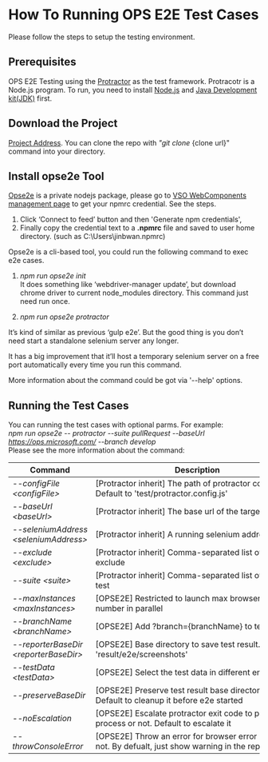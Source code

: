 # How To Running OPS E2E Test Cases

 Please follow the steps to setup the testing environment.

 ## Prerequisites
 OPS E2E Testing using the [Protractor](http://www.protractortest.org/#/tutorial) as the test framework. Protracotr is a Node.js program. To run, you need to install [Node.js](https://nodejs.org/en/) and [Java Development kit(JDK)](http://www.oracle.com/technetwork/java/javase/downloads/index.html) first.

 ## Download the Project
 [Project Address](https://mseng.visualstudio.com/VSChina/VSChina%20Team/_git/OpenPublishing.E2ETesting). You can clone the repo with *"git clone* {clone url}" command into your directory.

 ## Install opse2e Tool
 [Opse2e](https://mseng.visualstudio.com/VSChina/VSChina%20Team/_git/Templating.E2ETools) is a private nodejs package, please go to [VSO WebComponents management page](https://mseng.visualstudio.com/DefaultCollection/VSChina/Templating/_packaging?feed=WebComponents&package=8316a24e-039a-496d-a3d3-125e7cdf1a8d&version=0bdaa70c-ecc7-4e3b-b68f-5a188988ce26&_a=package) to get your npmrc credential. See the steps.
 1. Click ‘Connect to feed’ button and then 'Generate npm credentials', 
 2. Finally copy the credential text to a **.npmrc** file and saved to user home directory. (such as C:\Users\jinbwan\.npmrc)

 Opse2e is a cli-based tool, you could run the following command to exec e2e cases.  
 1. *npm run opse2e init*    
 It does something like ‘webdriver-manager update’, but download chrome driver to current node_modules directory. This command just need run once.

 2. *npm run opse2e protractor*  
 
 It’s kind of similar as previous ‘gulp e2e’. But the good thing is you don’t need start a standalone selenium server any longer.  

 It has a big improvement that it’ll host a temporary selenium server on a free port automatically every time you run this command.  

 More information about the command could be got via '--help' options.  

 ## Running the Test Cases
 You can running the test cases with optional parms. For example:  
 *npm run opse2e -- protractor --suite pullRequest --baseUrl https://ops.microsoft.com/ --branch develop*  
 Please see the more information about the command:

 |Command|Description|
 |----|----|
 |*--configFile \<configFile>*|[Protractor inherit] The path of protractor config js. Default to 'test/protractor.config.js'|
 |*--baseUrl \<baseUrl>*|[Protractor inherit] The base url of the target test site|
 |*--seleniumAddress \<seleniumAddress>*|[Protractor inherit] A running selenium address to use|
 |*--exclude \<exclude>*|[Protractor inherit] Comma-separated list of files to exclude|
 |*--suite \<suite>* |[Protractor inherit] Comma-separated list of suites to test|
 |*--maxInstances \<maxInstances>*|[OPSE2E] Restricted to launch max browser instance number in parallel|
 |*--branchName \<branchName>*|[OPSE2E] Add ?branch={branchName} to test url|
 |*--reporterBaseDir \<reporterBaseDir>*|[OPSE2E] Base directory to save test result. Default to 'result/e2e/screenshots'|
 |*--testData \<testData>*|[OPSE2E] Select the test data in different environment|
 |*--preserveBaseDir*|[OPSE2E] Preserve test result base directory or not. Default to cleanup it before e2e started|
 |*--noEscalation*|[OPSE2E] Escalate protractor exit code to parent process or not. Default to escalate it|
 |*--throwConsoleError*|[OPSE2E] Throw an error for browser error logs or not. By defualt, just show warning in the reporter|  
